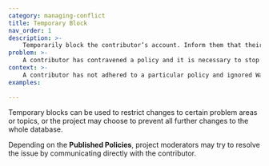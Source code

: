 ```yaml
---
category: managing-conflict
title: Temporary Block
nav_order: 1
description: >-
    Temporarily block the contributor’s account. Inform them that their access to the project has been temporarily revoked and outline why that decision has been made. 
problem: >-
    A contributor has contravened a policy and it is necessary to stop them from contributing for a short period of time.
context: >-
    A contributor has not adhered to a particular policy and ignored Warning Messages. The nature of the activity means that it requires investigation; or it is felt that the contributor would benefit from a cooling-off period.
examples:
    
---
```


Temporary blocks can be used to restrict changes to certain problem areas or topics, or the project may choose to prevent all further changes to the whole database.

Depending on the **Published Policies**, project moderators may try to resolve the issue by communicating directly with the contributor.
